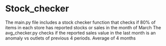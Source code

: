# Stock_checker
The main.py file includes a stock checker function that checks if 80% of items in each store has reported stocks or sales in the month of March
The avg_checker.py checks if the reported sales value in the last month is an anomaly vs outlets of previous 4 periods. 
Average of 4 months
